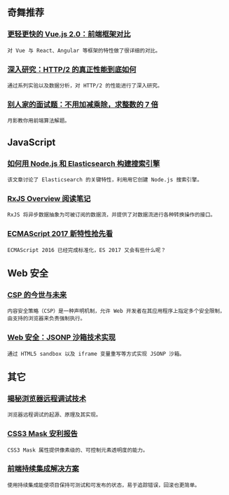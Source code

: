 
## 奇舞推荐

### [更轻更快的 Vue.js 2.0：前端框架对比](http://mp.weixin.qq.com/s?__biz=MzIwNjQwMzUwMQ==&mid=2247484329&idx=1&sn=f79da7c92cda7352c8a651f459ef4172&chksm=9723616ba054e87df94522a9c67de26c9ac1f2532198506f47f9c589070d4c530a66ed37dd70&mpshare=1&scene=1&srcid=1017mGB250NldLe9pQTYnNda#rd)

    对 Vue 与 React、Angular 等框架的特性做了很详细的对比。

### [深入研究：HTTP/2 的真正性能到底如何](https://segmentfault.com/a/1190000007219256)

    通过系列实验以及数据分析，对 HTTP/2 的性能进行了深入研究。

### [别人家的面试题：不用加减乘除，求整数的 7 倍](https://www.h5jun.com/post/multiply7.html)

    月影教你用前端算法解题。

## JavaScript

### [如何用 Node.js 和 Elasticsearch 构建搜索引擎](https://www.oschina.net/translate/search-engine-node-elasticsearch)

    该文章讨论了 Elasticsearch 的关键特性，利用用它创建 Node.js 搜索引擎。

### [RxJS Overview 阅读笔记](https://wx.angular.cn/library/article/RxJS%20Overview%E9%98%85%E8%AF%BB%E7%AC%94%E8%AE%B0)

    RxJS 将异步数据抽象为可被订阅的数据流，并提供了对数据流进行各种转换操作的接口。

### [ECMAScript 2017 新特性抢先看](http://www.zcfy.cc/article/feature-watch-ecmascript-2017-1444.html)

    ECMAScript 2016 已经完成标准化，ES 2017 又会有些什么呢？

## Web 安全

### [CSP 的今世与未来](https://zhuanlan.zhihu.com/p/23011855)

    内容安全策略（CSP）是一种声明机制，允许 Web 开发者在其应用程序上指定多个安全限制，由支持的浏览器来负责强制执行。

### [Web 安全：JSONP 沙箱技术实现](https://github.com/aui/jsonp-sandbox/issues/13)

    通过 HTML5 sandbox 以及 iframe 变量重写等方式实现 JSONP 沙箱。

## 其它

### [揭秘浏览器远程调试技术](http://taobaofed.org/blog/2016/10/19/chrome-remote-debugging-technics/)

    浏览器远程调试的起源、原理及其实现。

### [CSS3 Mask 安利报告](https://aotu.io/notes/2016/10/19/2016-10-19-css3-mask/)

    CSS3 Mask 属性提供像素级的、可控制元素透明度的能力。

### [前端持续集成解决方案](http://discipled.daoapp.io/posts/ci-solution)

    使用持续集成能使项目保持可测试和可发布的状态，易于追踪错误，回滚也更简单。


